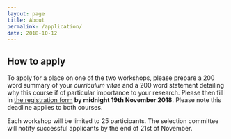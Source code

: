 ```yaml
---
layout: page
title: About
permalink: /application/
date: 2018-10-12
---
```


## How to apply

To apply for a place on one of the two workshops, please prepare a 200 word summary of your _curriculum vitae_ and a 200 word statement detailing why this course if of particular importance to your research. Please then fill in [the registration form](https://goo.gl/forms/z16csEo1RcPUysZa2) **by midnight 19th November 2018**. Please note this deadline applies to both courses.

Each workshop will be limited to 25 participants. The selection committee will notify successful applicants by the end of 21st of November.
